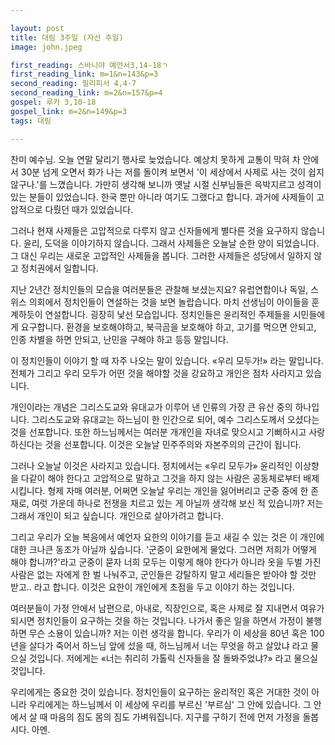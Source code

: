 ```yaml
---

layout: post
title: 대림 3주일 (자선 주일)
image: john.jpeg

first_reading: 스바니야 예언서3,14-18ㄱ
first_reading_link: m=1&n=143&p=3
second_reading: 필리피서 4,4-7
second_reading_link: m=2&n=157&p=4
gospel: 루카 3,10-18
gospel_link: m=2&n=149&p=3
tags: 대림

---
```


찬미 예수님. 오늘 연말 달리기 행사로 늦었습니다. 예상치 못하게 교통이 막혀 차 안에서 30분 넘게 오면서 화가 나는 저를 돌이켜 보면서 '이 세상에서 사제로 사는 것이 쉽지 않구나.'를 느꼈습니다. 가만히 생각해 보니까 옛날 시절 신부님들은 윽박지르고 성격이 있는 분들이 있었습니다. 한국 뿐만 아니라 여기도 그랬다고 합니다. 과거에 사제들이 고압적으로 다뤘던 때가 있었습니다.

그러나 현재 사제들은 고압적으로 다루지 않고 신자들에게 별다른 것을 요구하지 않습니다. 윤리, 도덕을 이야기하지 않습니다. 그래서 사제들은 오늘날 순한 양이 되었습니다. 그 대신 우리는 새로운 고압적인 사제들을 봅니다. 그러한 사제들은 성당에서 일하지 않고 정치권에서 일합니다.

지난 2년간 정치인들의 모습을 여러분들은 관찰해 보셨는지요? 유럽연합이나 독일, 스위스 의회에서 정치인들이 연설하는 것을 보면 놀랍습니다. 마치 선생님이 아이들을 훈계하듯이 연설합니다. 굉장히 낯선 모습입니다. 정치인들은 윤리적인 주제들을 시민들에게 요구합니다. 환경을 보호해야하고, 북극곰을 보호해야 하고, 고기를 먹으면 안되고, 인종 차별을 하면 안되고, 난민을 구해야 하고 등등 말입니다.

이 정치인들이 이야기 할 때 자주 나오는 말이 있습니다. «우리 모두가!» 라는 말입니다. 전체가 그리고 우리 모두가 어떤 것을 해야할 것을 강요하고 개인은 점차 사라지고 있습니다.

개인이라는 개념은 그리스도교와 유대교가 이루어 낸 인류의 가장 큰 유산 중의 하나입니다. 그리스도교와 유대교는 하느님이 한 인간으로 되어, 예수 그리스도께서 오셨다는 것을 선포합니다. 또한 하느님께서는 여러분 개개인을 자녀로 맞으시고 기뻐하시고 사랑하신다는 것을 선포합니다. 이것은 오늘날 민주주의와 자본주의의 근간이 됩니다.

그러나 오늘날 이것은 사라지고 있습니다. 정치에서는 «우리 모두가» 윤리적인 이상향을 다같이 해야 한다고 고압적으로 말하고 그것을 하지 않는 사람은 공동체로부터 배제시킵니다. 형제 자매 여러분, 어쩌면 오늘날 우리는 개인을 잃어버리고 군중 중에 한 존재로, 여럿 가운데 하나로 전쟁을 치르고 있는 게 아닐까 생각해 보신 적 있습니까? 저는 그래서 개인이 되고 싶습니다. 개인으로 살아가려고 합니다.

그리고 우리가 오늘 복음에서 예언자 요한의 이야기를 듣고 새길 수 있는 것은 이 개인에 대한 크나큰 동조가 아닐까 싶습니다. '군중이 요한에게 물었다. 그러면 저희가 어떻게 해야 합니까?'라고 군중이 묻자 너희 모두는 이렇게 해야 한다가 아니라 옷을 두벌 가진 사람은 없는 자에게 한 벌 나눠주고, 군인들은 강탈하지 말고 세리들은 받아야 할 것만 받고.. 라고 합니다. 이것은 요한이 개인에게 초점을 두고 이야기 하는 것입니다.

여러분들이 가정 안에서 남편으로, 아내로, 직장인으로, 혹은 사제로 잘 지내면서 여유가 되시면 정치인들이 요구하는 것을 하는 것입니다. 나가서 좋은 일을
하면서 가정이 불행하면 무슨 소용이 있습니까?
저는 이런 생각을 합니다.
우리가 이 세상을 80년 혹은 100년을 살다가 죽어서 하느님 앞에 섰을 때, 하느님께서 너는 무엇을 하고 살았냐 라고 물으실 것입니다. 저에게는 «너는 취리히 가톨릭 신자들을 잘 돌봐주었냐?» 라고 물으실 것입니다.

우리에게는 중요한 것이 있습니다. 정치인들이 요구하는 윤리적인 혹은 거대한 것이 아니라 우리에게는 하느님께서 이 세상에 우리를 부르신 '부르심' 그 안에 있습니다. 그 안에서 살 때 마음의 짐도 몸의 짐도 가벼워집니다. 지구를 구하기 전에 먼저 가정을 돌봅시다. 아멘.
